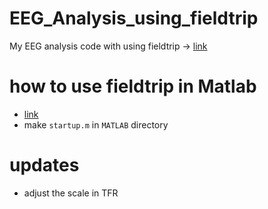 # EEG_Analysis_using_fieldtrip
My EEG analysis code with using fieldtrip -> [link](https://github.com/fieldtrip/fieldtrip)

# how to use fieldtrip in Matlab 
- [link](https://www.fieldtriptoolbox.org/faq/matlab/installation/)
- make `startup.m` in `MATLAB` directory

# updates 
- adjust the scale in TFR
